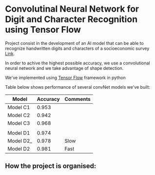 # Convolutinal Neural Network for Digit and Character Recognition using Tensor Flow

Project consist in the development of an AI model that
can be able to recognize handwritten digits and characters 
of a socioeconomic survey [Link]().

In order to achive the highest possible accuracy, we use
a convolutional neural network and we take advantage of shape
detection.

We've implemented using [Tensor Flow](https://www.tensorflow.org/) framework
in python



Table below shows performance of several convNet models we've built:

| Model							| Accuracy | Comments |
|-------------------------------|----------|----------|
| Model C1						| 0.953    |          |
| Model C2                      | 0.942    |     	  |
| Model C3                      | 0.968    |     	  |
|                               |          |     	  |
| Model D1                      | 0.974    |     	  |
| Model D2_                     | 0.978    | Slow     |
| Model D2                      | 0.981    | Fast     |


## How the project is organised:
